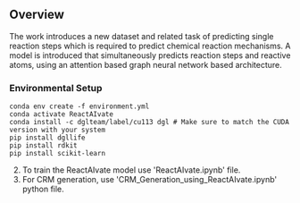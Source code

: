 ## Overview
The work introduces a new dataset and related task of predicting single reaction steps which is required to predict chemical reaction mechanisms. A model is introduced that simultaneously predicts reaction steps and reactive atoms, using an attention based graph neural network based architecture.
### Environmental Setup

```
conda env create -f environment.yml
conda activate ReactAIvate
conda install -c dglteam/label/cu113 dgl # Make sure to match the CUDA version with your system
pip install dgllife
pip install rdkit
pip install scikit-learn
```
2. To train the ReactAIvate model use 'ReactAIvate.ipynb' file.
3. For CRM generation, use 'CRM_Generation_using_ReactAIvate.ipynb' python file.
